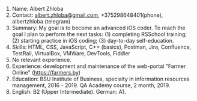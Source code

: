 1. Name: Albert Zhloba
2. Contact: albert.zhloba@gmail.com, +375298648401(phone), albertzhloba (telegram)
3. Summary: My goal is to become an advanced iOS coder. To reach the goal I plan to perform the next tasks: (1) completing RSSchool training; (2) starting practice in iOS coding; (3) day-to-day self-education.
4. Skills: HTML, CSS, JavaScript, C++ (basics), Postman, Jira, Confluence, TestRail, VirtualBox, VMWare, DevTools, Fiddler
5. No relevant experience.
6. Experience: development and maintenance of the web-portal "Farmer Online" (https://farmers.by)
7. Education: BSU Institute of Business, specialty in information resources management, 2016 - 2019. QA Academy course, 2 month, 2019.
8. English: B2 (Upper Intermediate). German: A1.
